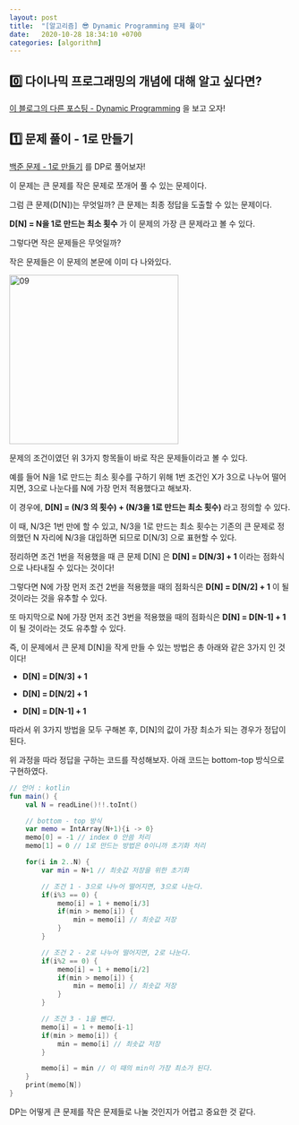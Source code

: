 ```yaml
---
layout: post
title:  "[알고리즘] 😎 Dynamic Programming 문제 풀이"
date:   2020-10-28 18:34:10 +0700
categories: [algorithm]
---
```


## 0️⃣ 다이나믹 프로그래밍의 개념에 대해 알고 싶다면?

[이 블로그의 다른 포스팅 - Dynamic Programming](https://choheeis.github.io/newblog//articles/2020-05/DynamicProgramming) 을 보고 오자!

## 1️⃣ 문제 풀이 - 1로 만들기

[백준 문제 - 1로 만들기](https://www.acmicpc.net/problem/1463) 를 DP로 풀어보자!

이 문제는 큰 문제를 작은 문제로 쪼개어 풀 수 있는 문제이다.

그럼 큰 문제(D[N])는 무엇일까? 큰 문제는 최종 정답을 도출할 수 있는 문제이다.

__D[N] = N을 1로 만드는 최소 횟수__ 가 이 문제의 가장 큰 문제라고 볼 수 있다.

그렇다면 작은 문제들은 무엇일까?

작은 문제들은 이 문제의 본문에 이미 다 나와있다.

<img width="302" alt="09" src="https://user-images.githubusercontent.com/31889335/97393344-6fcba200-1926-11eb-8a94-70fff3c31f39.png">

문제의 조건이였던 위 3가지 항목들이 바로 작은 문제들이라고 볼 수 있다.

예를 들어 N을 1로 만드는 최소 횟수를 구하기 위해 1번 조건인 X가 3으로 나누어 떨어지면, 3으로 나눈다를 N에 가장 먼저 적용했다고 해보자.

이 경우에, __D[N] = (N/3 의 횟수) + (N/3을 1로 만드는 최소 횟수)__ 라고 정의할 수 있다.

이 때, N/3은 1번 만에 할 수 있고, N/3을 1로 만드는 최소 횟수는 기존의 큰 문제로 정의했던 N 자리에 N/3을 대입하면 되므로 D[N/3] 으로 표현할 수 있다.

정리하면 조건 1번을 적용했을 때 큰 문제 D[N] 은 __D[N] = D[N/3] + 1__ 이라는 점화식으로 나타내질 수 있다는 것이다!

그렇다면 N에 가장 먼저 조건 2번을 적용했을 때의 점화식은 __D[N] = D[N/2] + 1__ 이 될 것이라는 것을 유추할 수 있다.

또 마지막으로 N에 가장 먼저 조건 3번을 적용했을 때의 점화식은 __D[N] = D[N-1] + 1__ 이 될 것이라는 것도 유추할 수 있다.

즉, 이 문제에서 큰 문제 D[N]을 작게 만들 수 있는 방법은 총 아래와 같은 3가지 인 것이다!

* __D[N] = D[N/3] + 1__

* __D[N] = D[N/2] + 1__

* __D[N] = D[N-1] + 1__

따라서 위 3가지 방법을 모두 구해본 후, D[N]의 값이 가장 최소가 되는 경우가 정답이 된다.

위 과정을 따라 정답을 구하는 코드를 작성해보자. 아래 코드는 bottom-top 방식으로 구현하였다.

~~~kotlin
// 언어 : kotlin
fun main() {
    val N = readLine()!!.toInt()

    // bottom - top 방식
    var memo = IntArray(N+1){i -> 0}
    memo[0] = -1 // index 0 안씀 처리
    memo[1] = 0 // 1로 만드는 방법은 0이니까 초기화 처리

    for(i in 2..N) {
        var min = N+1 // 최솟값 저장을 위한 초기화 

        // 조건 1 - 3으로 나누어 떨어지면, 3으로 나눈다.
        if(i%3 == 0) {
            memo[i] = 1 + memo[i/3]
            if(min > memo[i]) {
                min = memo[i] // 최솟값 저장
            }
        }

        // 조건 2 - 2로 나누어 떨어지면, 2로 나눈다.
        if(i%2 == 0) {
            memo[i] = 1 + memo[i/2]
            if(min > memo[i]) {
                min = memo[i] // 최솟값 저장
            }
        }

        // 조건 3 - 1을 뺀다.
        memo[i] = 1 + memo[i-1]
        if(min > memo[i]) {
            min = memo[i] // 최솟값 저장
        }

        memo[i] = min // 이 때의 min이 가장 최소가 된다.
    }
    print(memo[N])
}
~~~

DP는 어떻게 큰 문제를 작은 문제들로 나눌 것인지가 어렵고 중요한 것 같다.
